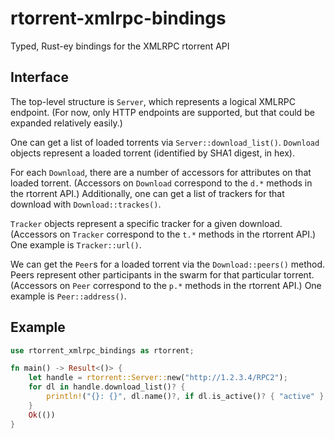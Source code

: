 # rtorrent-xmlrpc-bindings
Typed, Rust-ey bindings for the XMLRPC rtorrent API

## Interface

The top-level structure is `Server`, which represents a logical
XMLRPC endpoint.  (For now, only HTTP endpoints are supported, but that
could be expanded relatively easily.)

One can get a list of loaded torrents via `Server::download_list()`.
`Download` objects represent a loaded torrent (identified by SHA1
digest, in hex).

For each `Download`, there are a number of accessors for attributes on
that loaded torrent.  (Accessors on `Download` correspond to the `d.*`
methods in the rtorrent API.)  Additionally, one can get a list of
trackers for that download with `Download::trackes()`.

`Tracker` objects represent a specific tracker for
a given download.  (Accessors on `Tracker` correspond to the
`t.*` methods in the rtorrent API.)  One example is
`Tracker::url()`.

We can get the `Peer`s for a loaded torrent via the
`Download::peers()` method.  Peers represent other participants in the
swarm for that particular torrent.  (Accessors on `Peer` correspond to
the `p.*` methods in the rtorrent API.)  One example is
`Peer::address()`.

## Example

```rust
use rtorrent_xmlrpc_bindings as rtorrent;

fn main() -> Result<()> {
    let handle = rtorrent::Server::new("http://1.2.3.4/RPC2");
    for dl in handle.download_list()? {
        println!("{}: {}", dl.name()?, if dl.is_active()? { "active" } else { "inactive" });
    }
    Ok(())
}
```
